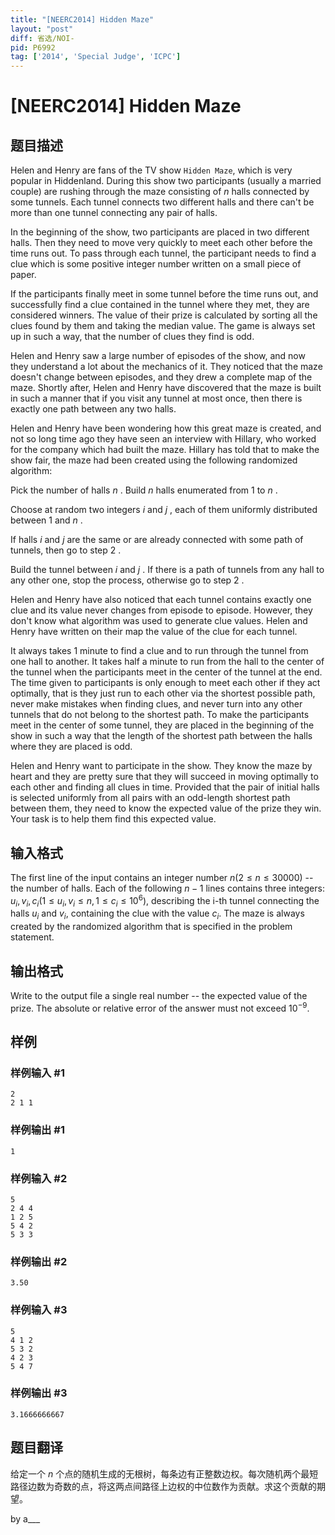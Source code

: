 ```yaml
---
title: "[NEERC2014] Hidden Maze"
layout: "post"
diff: 省选/NOI-
pid: P6992
tag: ['2014', 'Special Judge', 'ICPC']
---
```

# [NEERC2014] Hidden Maze
## 题目描述



Helen and Henry are fans of the TV show `Hidden Maze`, which is very popular in Hiddenland. During this show two participants (usually a married couple) are rushing through the maze consisting of $n$ halls connected by some tunnels. Each tunnel connects two different halls and there can't be more than one tunnel connecting any pair of halls.

In the beginning of the show, two participants are placed in two different halls. Then they need to move very quickly to meet each other before the time runs out. To pass through each tunnel, the participant needs to find a clue which is some positive integer number written on a small piece of paper.

If the participants finally meet in some tunnel before the time runs out, and successfully find a clue contained in the tunnel where they met, they are considered winners. The value of their prize is calculated by sorting all the clues found by them and taking the median value. The game is always set up in such a way, that the number of clues they find is odd.

Helen and Henry saw a large number of episodes of the show, and now they understand a lot about the mechanics of it. They noticed that the maze doesn't change between episodes, and they drew a complete map of the maze. Shortly after, Helen and Henry have discovered that the maze is built in such a manner that if you visit any tunnel at most once, then there is exactly one path between any two halls.

Helen and Henry have been wondering how this great maze is created, and not so long time ago they have seen an interview with Hillary, who worked for the company which had built the maze. Hillary has told that to make the show fair, the maze had been created using the following randomized algorithm:

Pick the number of halls $n$ . Build $n$ halls enumerated from $1$ to $n$ .

Choose at random two integers $i$ and $j$ , each of them uniformly distributed between $1$ and $n$ .

If halls $i$ and $j$ are the same or are already connected with some path of tunnels, then go to step $2$ .

Build the tunnel between $i$ and $j$ . If there is a path of tunnels from any hall to any other one, stop the process, otherwise go to step $2$ .

Helen and Henry have also noticed that each tunnel contains exactly one clue and its value never changes from episode to episode. However, they don't know what algorithm was used to generate clue values. Helen and Henry have written on their map the value of the clue for each tunnel.

It always takes $1$ minute to find a clue and to run through the tunnel from one hall to another. It takes half a minute to run from the hall to the center of the tunnel when the participants meet in the center of the tunnel at the end. The time given to participants is only enough to meet each other if they act optimally, that is they just run to each other via the shortest possible path, never make mistakes when finding clues, and never turn into any other tunnels that do not belong to the shortest path. To make the participants meet in the center of some tunnel, they are placed in the beginning of the show in such a way that the length of the shortest path between the halls where they are placed is odd.

Helen and Henry want to participate in the show. They know the maze by heart and they are pretty sure that they will succeed in moving optimally to each other and finding all clues in time. Provided that the pair of initial halls is selected uniformly from all pairs with an odd-length shortest path between them, they need to know the expected value of the prize they win. Your task is to help them find this expected value.


## 输入格式



The first line of the input contains an integer number $n (2 \le n \le 30 000)$ -- the number of halls. Each of the following $n − 1$ lines contains three integers: $u_{i}, v_{i}, c_{i} (1 \le u_{i}, v_{i} \le n , 1 \le c_{i} \le 10^{6}),$ describing the i-th tunnel connecting the halls $u_{i}$ and $v_{i},$ containing the clue with the value $c_{i}.$ The maze is always created by the randomized algorithm that is specified in the problem statement.


## 输出格式



Write to the output file a single real number -- the expected value of the prize. The absolute or relative error of the answer must not exceed $10^{−9}.$


## 样例

### 样例输入 #1
```
2
2 1 1

```
### 样例输出 #1
```
1

```
### 样例输入 #2
```
5
2 4 4
1 2 5
5 4 2
5 3 3

```
### 样例输出 #2
```
3.50

```
### 样例输入 #3
```
5
4 1 2
5 3 2
4 2 3
5 4 7

```
### 样例输出 #3
```
3.1666666667

```
## 题目翻译

给定一个 $n$ 个点的随机生成的无根树，每条边有正整数边权。每次随机两个最短路径边数为奇数的点，将这两点间路径上边权的中位数作为贡献。求这个贡献的期望。  

by a___
